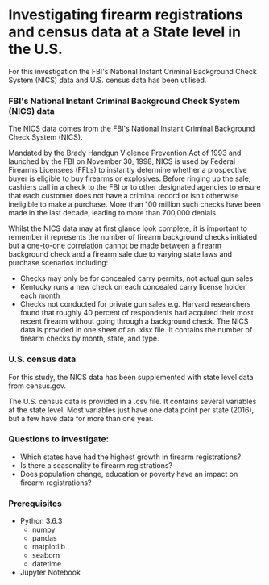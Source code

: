 # Investigating firearm registrations and census data at a State level in the U.S.

For this investigation the FBI's National Instant Criminal Background Check System (NICS) data and U.S. census data has been utilised.

### FBI's National Instant Criminal Background Check System (NICS) data
The NICS data comes from the FBI's National Instant Criminal Background Check System (NICS).

Mandated by the Brady Handgun Violence Prevention Act of 1993 and launched by the FBI on November 30, 1998, NICS is used by Federal Firearms Licensees (FFLs) to instantly determine whether a prospective buyer is eligible to buy firearms or explosives. Before ringing up the sale, cashiers call in a check to the FBI or to other designated agencies to ensure that each customer does not have a criminal record or isn’t otherwise ineligible to make a purchase. More than 100 million such checks have been made in the last decade, leading to more than 700,000 denials.

Whilst the NICS data may at first glance look complete, it is important to remember it represents the number of firearm background checks initiated but a one-to-one correlation cannot be made between a firearm background check and a firearm sale due to varying state laws and purchase scenarios including:

- Checks may only be for concealed carry permits, not actual gun sales
- Kentucky runs a new check on each concealed carry license holder each month
- Checks not conducted for private gun sales e.g. Harvard researchers found that roughly 40 percent of respondents had acquired their most recent firearm without going through a background check.
The NICS data is provided in one sheet of an .xlsx file. It contains the number of firearm checks by month, state, and type.

### U.S. census data
For this study, the NICS data has been supplemented with state level data from census.gov.

The U.S. census data is provided in a .csv file. It contains several variables at the state level. Most variables just have one data point per state (2016), but a few have data for more than one year.

### Questions to investigate:
- Which states have had the highest growth in firearm registrations?
- Is there a seasonality to firearm registrations?
- Does population change, education or poverty have an impact on firearm registrations?

### Prerequisites
- Python 3.6.3
  - numpy
  - pandas
  - matplotlib
  - seaborn
  - datetime
- Jupyter Notebook
